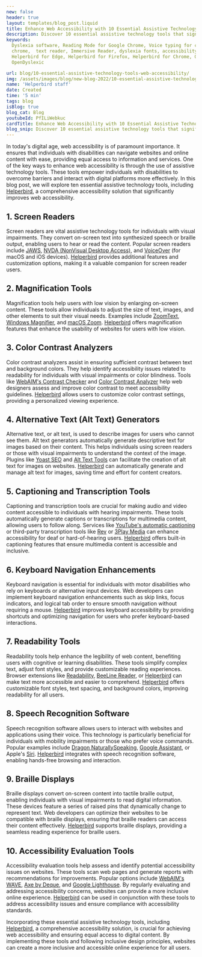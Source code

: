 ```yaml
---
new: false
header: true
layout: templates/blog_post.liquid
title: Enhance Web Accessibility with 10 Essential Assistive Technology Tools
description: Discover 10 essential assistive technology tools that significantly improve web accessibility. Learn how Helperbird, a comprehensive accessibility solution, can empower individuals with disabilities to overcome barriers and interact with digital platforms more effectively.
keywords:
  Dyslexia software, Reading Mode for Google Chrome, Voice typing for chrome, Text to speech for
  chrome,  text reader, Immersive Reader, dyslexia fonts, accessibility software, dyslexia software,
  Helperbird for Edge, Helperbird for Firefox, Helperbird for Chrome, Opendyslexic for Chrome,
  OpenDyslexic

url: blog/10-essential-assistive-technology-tools-web-accessibility/
img: /assets/images/blog/new-blog-2022/10-essential-assistive-technology-tools.png
name: 'Helperbird staff'
date: Created
time: '5 min'
tags: blog
isBlog: true
blog_cat: Blog
youtubeId: PfILiWebkuc
cardTitle: Enhance Web Accessibility with 10 Essential Assistive Technology Tools
blog_snip: Discover 10 essential assistive technology tools that significantly improve web accessibility. Learn how Helperbird, a comprehensive accessibility solution, can empower individuals with disabilities to overcome barriers and interact with digital platforms more effectively.
---
```




In today's digital age, web accessibility is of paramount importance. It ensures that individuals with disabilities can navigate websites and online content with ease, providing equal access to information and services. One of the key ways to enhance web accessibility is through the use of assistive technology tools. These tools empower individuals with disabilities to overcome barriers and interact with digital platforms more effectively. In this blog post, we will explore ten essential assistive technology tools, including [Helperbird](https://www.helperbird.com/), a comprehensive accessibility solution that significantly improves web accessibility.

## 1. Screen Readers

Screen readers are vital assistive technology tools for individuals with visual impairments. They convert on-screen text into synthesized speech or braille output, enabling users to hear or read the content. Popular screen readers include [JAWS](https://www.freedomscientific.com/products/software/jaws/), [NVDA (NonVisual Desktop Access)](https://www.nvaccess.org/), and [VoiceOver](https://www.apple.com/accessibility/mac/vision/) (for macOS and iOS devices). [Helperbird](https://www.helperbird.com/) provides additional features and customization options, making it a valuable companion for screen reader users.

## 2. Magnification Tools

Magnification tools help users with low vision by enlarging on-screen content. These tools allow individuals to adjust the size of text, images, and other elements to suit their visual needs. Examples include [ZoomText](https://www.zoomtext.com/), [Windows Magnifier](https://support.microsoft.com/windows/magnify-your-screen-82e36d06-9ec3-5ba9-6d63-3f9a8b2c3cc4), and [macOS Zoom](https://support.apple.com/guide/mac-help/zoom-the-screen-mh14155/mac). [Helperbird](https://www.helperbird.com/) offers magnification features that enhance the usability of websites for users with low vision.

## 3. Color Contrast Analyzers

Color contrast analyzers assist in ensuring sufficient contrast between text and background colors. They help identify accessibility issues related to readability for individuals with visual impairments or color blindness. Tools like [WebAIM's Contrast Checker](https://webaim.org/resources/contrastchecker/) and [Color Contrast Analyzer](https://www.paciellogroup.com/resources/contrastanalyser/) help web designers assess and improve color contrast to meet accessibility guidelines. [Helperbird](https://www.helperbird.com/) allows users to customize color contrast settings, providing a personalized viewing experience.

## 4. Alternative Text (Alt Text) Generators

Alternative text, or alt text, is used to describe images for users who cannot see them. Alt text generators automatically generate descriptive text for images based on their content. This helps individuals using screen readers or those with visual impairments to understand the context of the image. Plugins like [Yoast SEO](https://yoast.com/wordpress/plugins/seo/) and [Alt Text Tools](https://www.alt-text-tools.com/) can facilitate the creation of alt text for images on websites. [Helperbird](https://www.helperbird.com/) can automatically generate and manage alt text for images, saving time and effort for content creators.

## 5. Captioning and Transcription Tools

Captioning and transcription tools are crucial for making audio and video content accessible to individuals with hearing impairments. These tools automatically generate captions or transcriptions for multimedia content, allowing users to follow along. Services like [YouTube's automatic captioning](https://support.google.com/youtube/answer/2734796?hl=en) or third-party transcription tools like [Rev](https://www.rev.com/) or [3Play Media](https://www.3playmedia.com/) can enhance accessibility for deaf or hard-of-hearing users. [Helperbird](https://www.helperbird.com/) offers built-in captioning features that ensure multimedia content is accessible and inclusive.

## 6. Keyboard Navigation Enhancements

Keyboard navigation is essential for individuals with motor disabilities who rely on keyboards or alternative input devices. Web developers can implement keyboard navigation enhancements such as skip links, focus indicators, and logical tab order to ensure smooth navigation without requiring a mouse. [Helperbird](https://www.helperbird.com/features/shortcuts/) improves keyboard accessibility by providing shortcuts and optimizing navigation for users who prefer keyboard-based interactions.

## 7. Readability Tools

Readability tools help enhance the legibility of web content, benefiting users with cognitive or learning disabilities. These tools simplify complex text, adjust font styles, and provide customizable reading experiences. Browser extensions like [Readability](https://www.readability.com/), [BeeLine Reader](https://www.beelinereader.com/), or [Helperbird](https://www.helperbird.com/features/) can make text more accessible and easier to comprehend. [Helperbird](https://www.helperbird.com/) offers customizable font styles, text spacing, and background colors, improving readability for all users.

## 8. Speech Recognition Software

Speech recognition software allows users to interact with websites and applications using their voice. This technology is particularly beneficial for individuals with mobility impairments or those who prefer voice commands. Popular examples include [Dragon NaturallySpeaking](https://www.nuance.com/dragon.html), [Google Assistant](https://assistant.google.com/), or Apple's [Siri](https://www.apple.com/siri/). [Helperbird](https://www.helperbird.com/) integrates with speech recognition software, enabling hands-free browsing and interaction.

## 9. Braille Displays

Braille displays convert on-screen content into tactile braille output, enabling individuals with visual impairments to read digital information. These devices feature a series of raised pins that dynamically change to represent text. Web developers can optimize their websites to be compatible with braille displays, ensuring that braille readers can access their content effectively. [Helperbird](https://www.helperbird.com/) supports braille displays, providing a seamless reading experience for braille users.

## 10. Accessibility Evaluation Tools

Accessibility evaluation tools help assess and identify potential accessibility issues on websites. These tools scan web pages and generate reports with recommendations for improvements. Popular options include [WebAIM's WAVE](https://wave.webaim.org/), [Axe by Deque](https://www.deque.com/axe/), and [Google Lighthouse](https://developers.google.com/web/tools/lighthouse). By regularly evaluating and addressing accessibility concerns, websites can provide a more inclusive online experience. [Helperbird](https://www.helperbird.com/) can be used in conjunction with these tools to address accessibility issues and ensure compliance with accessibility standards.

Incorporating these essential assistive technology tools, including [Helperbird](https://www.helperbird.com/), a comprehensive accessibility solution, is crucial for achieving web accessibility and ensuring equal access to digital content. By implementing these tools and following inclusive design principles, websites can create a more inclusive and accessible online experience for all users.
